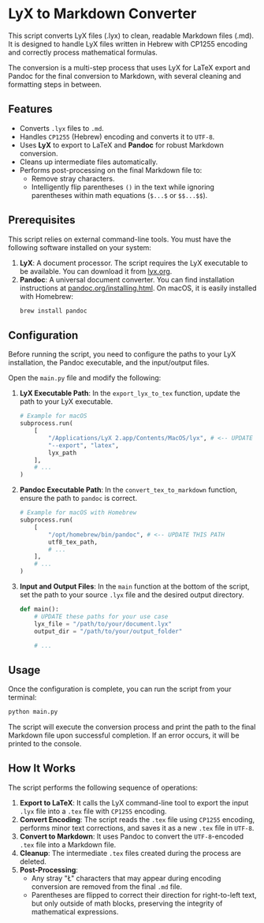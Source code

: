 # LyX to Markdown Converter

This script converts LyX files (.lyx) to clean, readable Markdown files (.md). It is designed to handle LyX files written in Hebrew with CP1255 encoding and correctly process mathematical formulas.

The conversion is a multi-step process that uses LyX for LaTeX export and Pandoc for the final conversion to Markdown, with several cleaning and formatting steps in between.

## Features

-   Converts `.lyx` files to `.md`.
-   Handles `CP1255` (Hebrew) encoding and converts it to `UTF-8`.
-   Uses **LyX** to export to LaTeX and **Pandoc** for robust Markdown conversion.
-   Cleans up intermediate files automatically.
-   Performs post-processing on the final Markdown file to:
    -   Remove stray characters.
    -   Intelligently flip parentheses `()` in the text while ignoring parentheses within math equations (`$...$` or `$$...$$`).

## Prerequisites

This script relies on external command-line tools. You must have the following software installed on your system:

1.  **LyX**: A document processor. The script requires the LyX executable to be available. You can download it from [lyx.org](https://www.lyx.org/Download).
2.  **Pandoc**: A universal document converter. You can find installation instructions at [pandoc.org/installing.html](https://pandoc.org/installing.html). On macOS, it is easily installed with Homebrew:
    ```bash
    brew install pandoc
    ```

## Configuration

Before running the script, you need to configure the paths to your LyX installation, the Pandoc executable, and the input/output files.

Open the `main.py` file and modify the following:

1.  **LyX Executable Path**: In the `export_lyx_to_tex` function, update the path to your LyX executable.
    ```python
    # Example for macOS
    subprocess.run(
        [
            "/Applications/LyX 2.app/Contents/MacOS/lyx", # <-- UPDATE THIS PATH
            "--export", "latex",
            lyx_path
        ],
        # ...
    )
    ```

2.  **Pandoc Executable Path**: In the `convert_tex_to_markdown` function, ensure the path to `pandoc` is correct.
    ```python
    # Example for macOS with Homebrew
    subprocess.run(
        [
            "/opt/homebrew/bin/pandoc", # <-- UPDATE THIS PATH
            utf8_tex_path,
            # ...
        ],
        # ...
    )
    ```

3.  **Input and Output Files**: In the `main` function at the bottom of the script, set the path to your source `.lyx` file and the desired output directory.
    ```python
    def main():
        # UPDATE these paths for your use case
        lyx_file = "/path/to/your/document.lyx"
        output_dir = "/path/to/your/output_folder"

        # ...
    ```

## Usage

Once the configuration is complete, you can run the script from your terminal:

```bash
python main.py
```

The script will execute the conversion process and print the path to the final Markdown file upon successful completion. If an error occurs, it will be printed to the console.

## How It Works

The script performs the following sequence of operations:

1.  **Export to LaTeX**: It calls the LyX command-line tool to export the input `.lyx` file into a `.tex` file with `CP1255` encoding.
2.  **Convert Encoding**: The script reads the `.tex` file using `CP1255` encoding, performs minor text corrections, and saves it as a new `.tex` file in `UTF-8`.
3.  **Convert to Markdown**: It uses Pandoc to convert the `UTF-8`-encoded `.tex` file into a Markdown file.
4.  **Cleanup**: The intermediate `.tex` files created during the process are deleted.
5.  **Post-Processing**:
    -   Any stray "Ł" characters that may appear during encoding conversion are removed from the final `.md` file.
    -   Parentheses are flipped to correct their direction for right-to-left text, but only outside of math blocks, preserving the integrity of mathematical expressions.